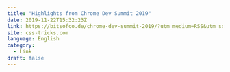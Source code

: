 ```yaml
---
title: "Highlights from Chrome Dev Summit 2019"
date: 2019-11-22T15:32:23Z
link: https://bitsofco.de/chrome-dev-summit-2019/?utm_medium=RSS&utm_source=news.12bit.vn
site: css-tricks.com
language: English
category:
  - Link
draft: false
---
```

